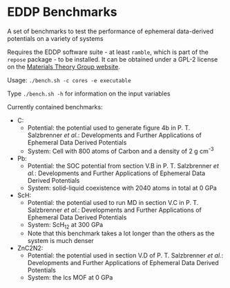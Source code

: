 # EDDP Benchmarks
A set of benchmarks to test the performance of ephemeral data-derived potentials on a variety of systems

Requires the EDDP software suite - at least `ramble`, which is part of the `repose` package - to be installed. It can be obtained under a GPL-2 license on the [Materials Theory Group website](https://www.mtg.msm.cam.ac.uk/Codes/EDDP).

Usage: `./bench.sh -c cores -e executable`

Type `./bench.sh -h` for information on the input variables

Currently contained benchmarks:
- C:
	- Potential: the potential used to generate figure 4b in P. T. Salzbrenner *et al.*: Developments and Further Applications of Ephemeral Data Derived Potentials
	- System: Cell with 800 atoms of Carbon and a density of 2 g cm<sup>-3</sup>
- Pb:
	- Potential: the SOC potential from section V.B in P. T. Salzbrenner *et al.*: Developments and Further Applications of Ephemeral Data Derived Potentials
	- System: solid-liquid coexistence with 2040 atoms in total at 0 GPa
- ScH:
	- Potential: the potential used to run MD in section V.C in P. T. Salzbrenner *et al.*: Developments and Further Applications of Ephemeral Data Derived Potentials
	- System: ScH<sub>12</sub> at 300 GPa
 	- Note that this benchmark takes a lot longer than the others as the system is much denser
- ZnC2N2:
	- Potential: the potential used in section V.D of P. T. Salzbrenner *et al.*: Developments and Further Applications of Ephemeral Data Derived Potentials
	- System: the lcs MOF at 0 GPa
